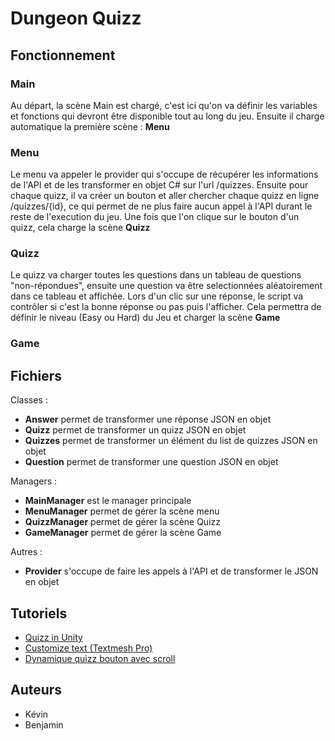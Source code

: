 # Dungeon Quizz

## Fonctionnement

### Main
Au départ, la scène Main est chargé, c'est ici qu'on va définir les variables et fonctions qui devront être disponible tout au long du jeu. Ensuite il charge automatique la première scène : **Menu**

### Menu
Le menu va appeler le provider qui s'occupe de récupérer les informations de l'API et de les transformer en objet C# sur l'url /quizzes. Ensuite pour chaque quizz, il va créer un bouton et aller chercher chaque quizz en ligne /quizzes/{id}, ce qui permet de ne plus faire aucun appel à l'API durant le reste de l'execution du jeu. Une fois que l'on clique sur le bouton d'un quizz, cela charge la scène **Quizz**

### Quizz
Le quizz va charger toutes les questions dans un tableau de questions "non-répondues", ensuite une question va être selectionnées aléatoirement dans ce tableau et affichée. Lors d'un clic sur une réponse, le script va contrôler si c'est la bonne réponse ou pas puis l'afficher. Cela permettra de définir le niveau (Easy ou Hard) du Jeu et charger la scène **Game**

### Game

## Fichiers

Classes :
* **Answer** permet de transformer une réponse JSON en objet
* **Quizz** permet de transformer un quizz JSON en objet
* **Quizzes** permet de transformer un élément du list de quizzes JSON en objet
* **Question** permet de transformer une question JSON en objet

Managers :
* **MainManager** est le manager principale
* **MenuManager** permet de gérer la scène menu
* **QuizzManager** permet de gérer la scène Quizz
* **GameManager** permet de gérer la scène Game

Autres :
* **Provider** s'occupe de faire les appels à l'API et de transformer le JSON en objet

## Tutoriels
* [Quizz in Unity](https://www.youtube.com/watch?v=g_Ff1SPhidg&list=PLPV2KyIb3jR7ucA2yo5pjvKY0cJmNTq2L)
* [Customize text (Textmesh Pro)](https://assetstore.unity.com/packages/essentials/beta-projects/textmesh-pro-84126)
* [Dynamique quizz bouton avec scroll](http://gregandaduck.blogspot.com/2015/07/unity-ui-dynamic-buttons-and-scroll-view.html)

## Auteurs
* Kévin
* Benjamin
